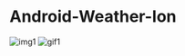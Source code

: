 # Android-Weather-Ion

![img1](https://cloud.githubusercontent.com/assets/21285289/21705870/d65ca3b4-d3a9-11e6-9b21-8642fe6683a4.PNG)
![gif1](https://cloud.githubusercontent.com/assets/21285289/21705869/cf0f1c72-d3a9-11e6-82a5-1fbe2813c3c7.gif)
